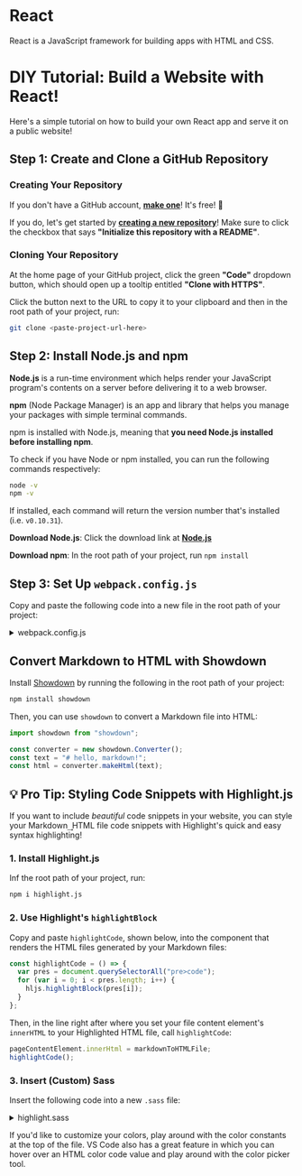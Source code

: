 # React

React is a JavaScript framework for building apps with HTML and CSS.

# DIY Tutorial: Build a Website with React!

Here's a simple tutorial on how to build your own React app and serve it on a public website!

## Step 1: Create and Clone a GitHub Repository

### Creating Your Repository

If you don't have a GitHub account, **[make one](https://github.com/join?ref_cta=Sign+up&ref_loc=header+logged+out&ref_page=%2F&source=header-home)**! It's free! 🤑

If you do, let's get started by **[creating a new repository](https://github.com/new)**! Make sure to click the checkbox that says **"Initialize this repository with a README"**.

### Cloning Your Repository

At the home page of your GitHub project, click the green **"Code"** dropdown button, which should open up a tooltip entitled **"Clone with HTTPS"**.

Click the button next to the URL to copy it to your clipboard and then in the root path of your project, run:

```bash
git clone <paste-project-url-here>
```

## Step 2: Install Node.js and npm

**Node.js** is a run-time environment which helps render your JavaScript program's contents on a server before delivering it to a web browser.

**npm** (Node Package Manager) is an app and library that helps you manage your packages with simple terminal commands.

npm is installed with Node.js, meaning that **you need Node.js installed before installing npm**.

To check if you have Node or npm installed, you can run the following commands respectively:

```bash
node -v
npm -v
```

If installed, each command will return the version number that's installed (i.e. `v0.10.31`).

**Download Node.js**: Click the download link at **[Node.js](https://nodejs.org/en/)**

**Download npm**: In the root path of your project, run `npm install`

## Step 3: Set Up `webpack.config.js`

Copy and paste the following code into a new file in the root path of your project:

<details> <summary> webpack.config.js </summary>

```js
const HtmlWebPackPlugin = require("html-webpack-plugin");
const path = require("path");

module.exports = {
  /* where your app's logic starts */
  entry: "./src/index.js",
  /* related to how webpack emits results */
  output: {
    /* target directory for all output files */
    path: path.resolve(__dirname, "dist"),
    /* the URL that all paths start at (needed to access Routes.js!) */
    publicPath: "/",
  },
  devServer: {
    historyApiFallback: true,
  },
  module: {
    rules: [
      {
        test: /\.(js|jsx)$/,
        exclude: /node_modules/,
        use: {
          loader: "babel-loader",
        },
      },
      {
        test: /\.html$/,
        use: [
          {
            loader: "html-loader",
          },
        ],
      },
      {
        test: /\.css$/i,
        use: ["css-loader"],
      },
    ],
  },
  resolve: {
    extensions: [".json", ".jsx", ".js"],
  },
  plugins: [
    new HtmlWebPackPlugin({
      template: "./src/index.html",
      filename: "./index.html",
    }),
  ],
};
```

</details>

## Convert Markdown to HTML with Showdown

Install [Showdown](https://github.com/showdownjs/showdown) by running the following in the root path of your project:

```bash
npm install showdown
```

Then, you can use `showdown` to convert a Markdown file into HTML:

```jsx
import showdown from "showdown";

const converter = new showdown.Converter();
const text = "# hello, markdown!";
const html = converter.makeHtml(text);
```

## 💡 Pro Tip: Styling Code Snippets with Highlight.js

If you want to include _beautiful_ code snippets in your website, you can style your Markdown ͢ HTML file code snippets with Highlight's quick and easy syntax highlighting!

### 1. Install Highlight.js

Inf the root path of your project, run:

```bash
npm i highlight.js
```

### 2. Use Highlight's `highlightBlock`

Copy and paste `highlightCode`, shown below, into the component that renders the HTML files generated by your Markdown files:

```jsx
const highlightCode = () => {
  var pres = document.querySelectorAll("pre>code");
  for (var i = 0; i < pres.length; i++) {
    hljs.highlightBlock(pres[i]);
  }
};
```

Then, in the line right after where you set your file content element's `innerHTML` to your Highlighted HTML file, call `highlightCode`:

```jsx
pageContentElement.innerHtml = markdownToHTMLFile;
highlightCode();
```

### 3. Insert (Custom) Sass

Insert the following code into a new `.sass` file:

<details> <summary> highlight.sass </summary>

```sass
$DEFAULT_FONT_COLOR: #4d4d4d
$ORANGE: #B87E60
$BLUE: #606EB8
$GREEN: #7AA293
$RED: #B8606E
$DARK_PURPLE: #684366
$MAGENTA: #AA60B8
$PURPLE: #7E60B8

.hljs
  display: block
  overflow-x: auto
  padding: 0.5em
  color: $DEFAULT_FONT_COLOR

.hljs-comment,
.hljs-quote
  color: $ORANGE
  font-style: italic

.hljs-keyword,
.hljs-selector-tag,
.hljs-subst
  color: $BLUE

.hljs-number,
.hljs-literal,
.hljs-variable,
.hljs-template-variable,
.hljs-tag .hljs-attr
  color: $GREEN

.hljs-string,
.hljs-doctag
  color: $RED

.hljs-title,
.hljs-section,
.hljs-selector-id
  color: $DARK_PURPLE
  font-weight: bold

.hljs-subst
  font-weight: normal

.hljs-type,
.hljs-function,
.hljs-class .hljs-title
  color: $MAGENTA
  font-weight: bold

.hljs-tag,
.hljs-name,
.hljs-attribute
  color: $RED
  font-weight: normal

.hljs-regexp,
.hljs-link
  color: $GREEN

.hljs-symbol,
.hljs-bullet
  color: $RED

.hljs-built_in,
.hljs-builtin-name
  color: $BLUE

.hljs-meta
  color: $ORANGE
  font-weight: bold

.hljs-deletion
  background: $MAGENTA

.hljs-addition
  background: $PURPLE

.hljs-emphasis
  font-style: italic

.hljs-strong
  font-weight: bold
```

</details>

If you'd like to customize your colors, play around with the color constants at the top of the file. VS Code also has a great feature in which you can hover over an HTML color code value and play around with the color picker tool.
